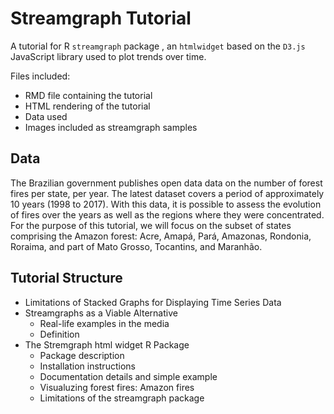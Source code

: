 # Streamgraph Tutorial
A tutorial for R `streamgraph` package , an `htmlwidget` based on the `D3.js` JavaScript library used to plot trends over time. 

Files included: 
* RMD file containing the tutorial 
* HTML rendering of the tutorial 
* Data used 
* Images included as streamgraph samples 

  
## Data 

The Brazilian government publishes open data data on the number of forest fires per state, per year. The latest dataset covers a period of approximately 10 years (1998 to 2017). With this data, it is possible to assess the evolution of fires over the years as well as the regions where they were concentrated.
For the purpose of this tutorial, we will focus on the subset of states comprising the Amazon forest: Acre, Amapá, Pará, Amazonas, Rondonia, Roraima, and part of Mato Grosso, Tocantins, and Maranhão. 


## Tutorial Structure 

* Limitations of Stacked Graphs for Displaying Time Series Data 
* Streamgraphs as a Viable Alternative 
  * Real-life examples in the media 
  * Definition 
* The Stremgraph html widget R Package 
  * Package description
  * Installation instructions 
  * Documentation details and simple example 
  * Visualuzing forest fires: Amazon fires 
  * Limitations of the streamgraph package 
